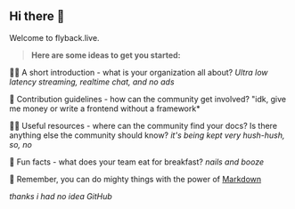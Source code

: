 ## Hi there 👋

Welcome to flyback.live.

> **Here are some ideas to get you started:**

🙋‍♀️ A short introduction - what is your organization all about? *Ultra low latency streaming, realtime chat, and no ads*

🌈 Contribution guidelines - how can the community get involved? "idk, give me money or write a frontend without a framework*

👩‍💻 Useful resources - where can the community find your docs? Is there anything else the community should know? *it's being kept very hush-hush, so, no*

🍿 Fun facts - what does your team eat for breakfast? *nails and booze*

🧙 Remember, you can do mighty things with the power of [Markdown](https://docs.github.com/github/writing-on-github/getting-started-with-writing-and-formatting-on-github/basic-writing-and-formatting-syntax)

*thanks i had no idea GitHub*
